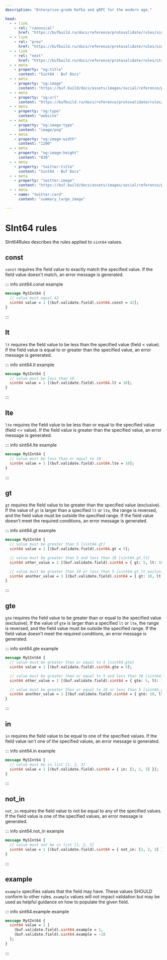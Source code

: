 ```yaml
---
description: "Enterprise-grade Kafka and gRPC for the modern age."

head:
  - - link
    - rel: "canonical"
      href: "https://bufbuild.ru/docs/reference/protovalidate/rules/sint64_rules/"
  - - link
    - rel: "prev"
      href: "https://bufbuild.ru/docs/reference/protovalidate/rules/sint32_rules/"
  - - link
    - rel: "next"
      href: "https://bufbuild.ru/docs/reference/protovalidate/rules/string_rules/"
  - - meta
    - property: "og:title"
      content: "Sint64 - Buf Docs"
  - - meta
    - property: "og:image"
      content: "https://buf.build/docs/assets/images/social/reference/protovalidate/rules/sint64_rules.png"
  - - meta
    - property: "og:url"
      content: "https://bufbuild.ru/docs/reference/protovalidate/rules/sint64_rules/"
  - - meta
    - property: "og:type"
      content: "website"
  - - meta
    - property: "og:image:type"
      content: "image/png"
  - - meta
    - property: "og:image:width"
      content: "1200"
  - - meta
    - property: "og:image:height"
      content: "630"
  - - meta
    - property: "twitter:title"
      content: "Sint64 - Buf Docs"
  - - meta
    - property: "twitter:image"
      content: "https://buf.build/docs/assets/images/social/reference/protovalidate/rules/sint64_rules.png"
  - - meta
    - name: "twitter:card"
      content: "summary_large_image"

---
```


# SInt64 rules

SInt64Rules describes the rules applied to `sint64` values.

## const

`const` requires the field value to exactly match the specified value. If the field value doesn't match, an error message is generated.

::: info sint64.const example

```proto
message MySInt64 {
  // value must equal 42
  sint64 value = 1 [(buf.validate.field).sint64.const = 42];
}
```

:::

## lt

`lt` requires the field value to be less than the specified value (field < value). If the field value is equal to or greater than the specified value, an error message is generated.

::: info sint64.lt example

```proto
message MySInt64 {
  // value must be less than 10
  sint64 value = 1 [(buf.validate.field).sint64.lt = 10];
}
```

:::

## lte

`lte` requires the field value to be less than or equal to the specified value (field <= value). If the field value is greater than the specified value, an error message is generated.

::: info sint64.lte example

```proto
message MySInt64 {
  // value must be less than or equal to 10
  sint64 value = 1 [(buf.validate.field).sint64.lte = 10];
}
```

:::

## gt

`gt` requires the field value to be greater than the specified value (exclusive). If the value of `gt` is larger than a specified `lt` or `lte`, the range is reversed, and the field value must be outside the specified range. If the field value doesn't meet the required conditions, an error message is generated.

::: info sint64.gt example

```proto
message MySInt64 {
  // value must be greater than 5 [sint64.gt]
  sint64 value = 1 [(buf.validate.field).sint64.gt = 5];

  // value must be greater than 5 and less than 10 [sint64.gt_lt]
  sint64 other_value = 2 [(buf.validate.field).sint64 = { gt: 5, lt: 10 }];

  // value must be greater than 10 or less than 5 [sint64.gt_lt_exclusive]
  sint64 another_value = 3 [(buf.validate.field).sint64 = { gt: 10, lt: 5 }];
}
```

:::

## gte

`gte` requires the field value to be greater than or equal to the specified value (exclusive). If the value of `gte` is larger than a specified `lt` or `lte`, the range is reversed, and the field value must be outside the specified range. If the field value doesn't meet the required conditions, an error message is generated.

::: info sint64.gte example

```proto
message MySInt64 {
  // value must be greater than or equal to 5 [sint64.gte]
  sint64 value = 1 [(buf.validate.field).sint64.gte = 5];

  // value must be greater than or equal to 5 and less than 10 [sint64.gte_lt]
  sint64 other_value = 2 [(buf.validate.field).sint64 = { gte: 5, lt: 10 }];

  // value must be greater than or equal to 10 or less than 5 [sint64.gte_lt_exclusive]
  sint64 another_value = 3 [(buf.validate.field).sint64 = { gte: 10, lt: 5 }];
}
```

:::

## in

`in` requires the field value to be equal to one of the specified values. If the field value isn't one of the specified values, an error message is generated.

::: info sint64.in example

```proto
message MySInt64 {
  // value must be in list [1, 2, 3]
  sint64 value = 1 [(buf.validate.field).sint64 = { in: [1, 2, 3] }];
}
```

:::

## not_in

`not_in` requires the field value to not be equal to any of the specified values. If the field value is one of the specified values, an error message is generated.

::: info sint64.not_in example

```proto
message MySInt64 {
  // value must not be in list [1, 2, 3]
  sint64 value = 1 [(buf.validate.field).sint64 = { not_in: [1, 2, 3] }];
}
```

:::

## example

`example` specifies values that the field may have. These values SHOULD conform to other rules. `example` values will not impact validation but may be used as helpful guidance on how to populate the given field.

::: info sint64.example example

```proto
message MySInt64 {
  sint64 value = 1 [
    (buf.validate.field).sint64.example = 1,
    (buf.validate.field).sint64.example = -10
  ];
}
```

:::

